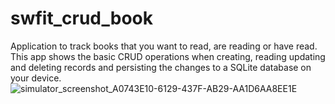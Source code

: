 # swfit_crud_book
Application to track books that you want to read, are reading or have read. This app shows the basic CRUD operations when creating, reading updating and deleting records and persisting the changes to a SQLite database on your device.
![simulator_screenshot_A0743E10-6129-437F-AB29-AA1D6AA8EE1E](https://github.com/mucasantos/swfit_crud_book/assets/18534260/fe4fd7b0-0548-4bf2-ab34-8d7b027a3f70)

